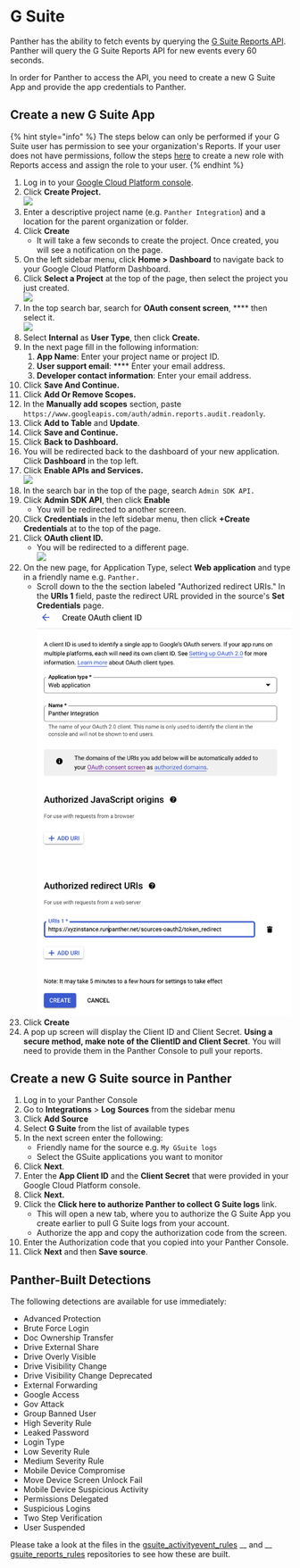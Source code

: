 # G Suite

Panther has the ability to fetch events by querying the [G Suite Reports API](https://developers.google.com/admin-sdk/reports/v1/get-start/getting-started). Panther will query the G Suite Reports API for new events every 60 seconds.

In order for Panther to access the API, you need to create a new G Suite App and provide the app credentials to Panther.

## Create a new G Suite App

{% hint style="info" %}
The steps below can only be performed if your G Suite user has permission to see your organization's Reports. If your user does not have permissions, follow the steps [here](https://support.google.com/a/answer/2406043) to create a new role with Reports access and assign the role to your user.
{% endhint %}

1. Log in to your [Google Cloud Platform console](https://console.developers.google.com/project).&#x20;
2. Click **Create Project.**\
   ****![](../../.gitbook/assets/gcp-create-project.png)****
3. Enter a descriptive project name (e.g. `Panther Integration`) and a location for the parent organization or folder.
4. Click **Create**
   * It will take a few seconds to create the project. Once created, you will see a notification on the page.
5. On the left sidebar menu, click **Home > Dashboard** to navigate back to your Google Cloud Platform Dashboard.&#x20;
6. Click **Select a Project** at the top of the page, then select the project you just created.\
   ![](../../.gitbook/assets/select-panther-project-google.png)
7. In the top search bar, search for **OAuth consent screen**, **** then select it.\
   ![](../../.gitbook/assets/oauth-consent.png)
8. Select **Internal** as **User Type**, then click **Create.**
9. In the next page fill in the following information:
   1. **App Name**: Enter your project name or project ID.
   2. **User support email**: **** Enter your email address.
   3. **Developer contact information**: Enter your email address.
10. Click **Save And Continue.**
11. Click **Add Or Remove Scopes.**
12. In the **Manually add scopes** section, paste `https://www.googleapis.com/auth/admin.reports.audit.readonly`.&#x20;
13. Click **Add to Table** and **Update**.
14. Click **Save and Continue.**
15. Click **Back to Dashboard.**
16. You will be redirected back to the dashboard of your new application. Click **Dashboard** in the top left.
17. Click **Enable APIs and Services.**\
    ****![](../../.gitbook/assets/gcp-apis-services.png)****
18. In the search bar in the top of the page, search `Admin SDK API.`
19. Click **Admin SDK API**, then click **Enable**
    * You will be redirected to another screen.&#x20;
20. Click **Credentials** in the left sidebar menu, then click **+Create Credentials** at to the top of the page.
21. Click **OAuth client ID.**
    * You will be redirected to a different page.\
      ![](../../.gitbook/assets/gcp-credentials.png)
22. On the new page, for Application Type, select **Web application** and type in a friendly name e.g. `Panther.`
    * Scroll down to the the section labeled "Authorized redirect URIs." In the **URIs 1** field, paste the redirect URL provided in the source's **Set Credentials** page.\
      ![](<../../.gitbook/assets/image (1) (1).png>)
23. Click **Create**
24. A pop up screen will display the Client ID and Client Secret. **Using a secure method, make note of the ClientID and Client Secret**. You will need to provide them in the Panther Console to pull your reports.

## Create a new G Suite source in Panther

1. Log in to your Panther Console
2. Go to **Integrations** > **Log** **Sources** from the sidebar menu
3. Click **Add Source**
4. Select **G Suite** from the list of available types
5. In the next screen enter the following:
   * &#x20;Friendly name for the source e.g. `My GSuite logs`&#x20;
   * Select the GSuite applications you want to monitor
6. Click **Next**.
7. Enter the **App Client ID** and the **Client Secret** that were provided in your Google Cloud Platform console.
8. Click **Next.**
9. Click the **Click here to authorize Panther to collect G Suite logs** link.
   * This will open a new tab, where you to authorize the G Suite App you create earlier to pull G Suite logs from your account.&#x20;
   * Authorize the app and copy the authorization code from the screen.
10. Enter the Authorization code that you copied into your Panther Console.
11. Click **Next** and then **Save source**.

## Panther-Built Detections

The following detections are available for use immediately:&#x20;

* Advanced Protection
* Brute Force Login
* Doc Ownership Transfer
* Drive External Share
* Drive Overly Visible
* Drive Visibility Change
* Drive Visibility Change Deprecated
* External Forwarding
* Google Access
* Gov Attack
* Group Banned User
* High Severity Rule
* Leaked Password
* Login Type
* Low Severity Rule
* Medium Severity Rule
* Mobile Device Compromise
* Move Device Screen Unlock Fail
* Mobile Device Suspicious Activity
* Permissions Delegated
* Suspicious Logins
* Two Step Verification
* User Suspended

Please take a look at the files in the [gsuite\_activityevent\_rules](https://github.com/panther-labs/panther-analysis/tree/master/gsuite\_activityevent\_rules) __ and __ [gsuite\_reports\_rules](https://github.com/panther-labs/panther-analysis/tree/master/gsuite\_reports\_rules) repositories to see how these are built.&#x20;
